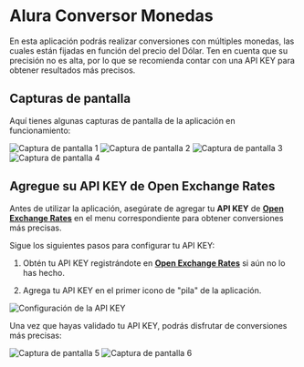 # Alura Conversor Monedas

En esta aplicación podrás realizar conversiones con múltiples monedas, las cuales están fijadas en función del precio del Dólar. Ten en cuenta que su precisión no es alta, por lo que se recomienda contar con una API KEY para obtener resultados más precisos.

## Capturas de pantalla

Aquí tienes algunas capturas de pantalla de la aplicación en funcionamiento:

![Captura de pantalla 1](https://i.ibb.co/p3tP7G7/Conversor-1.png)
![Captura de pantalla 2](https://i.ibb.co/QPsMGRF/Conversor-2.png)
![Captura de pantalla 3](https://i.ibb.co/1qr2vcD/Conversor-3.png)
![Captura de pantalla 4](https://i.ibb.co/6NczH1b/Conversor-4.png)

## Agregue su API KEY de Open Exchange Rates

Antes de utilizar la aplicación, asegúrate de agregar tu **API KEY** de **[Open Exchange Rates](https://openexchangerates.org/account)** en el menu correspondiente para obtener conversiones más precisas.

Sigue los siguientes pasos para configurar tu API KEY:

1. Obtén tu API KEY registrándote en **[Open Exchange Rates](https://openexchangerates.org/account)** si aún no lo has hecho.

2. Agrega tu API KEY en el primer icono de "pila" de la aplicación.

![Configuración de la API KEY](https://i.ibb.co/60xJkNJ/Conversor-5.png)

Una vez que hayas validado tu API KEY, podrás disfrutar de conversiones más precisas:

![Captura de pantalla 5](https://i.ibb.co/Bn6k2NV/Conversor-6.png)
![Captura de pantalla 6](https://i.ibb.co/c8Ppq6x/Conversor-7.png)
